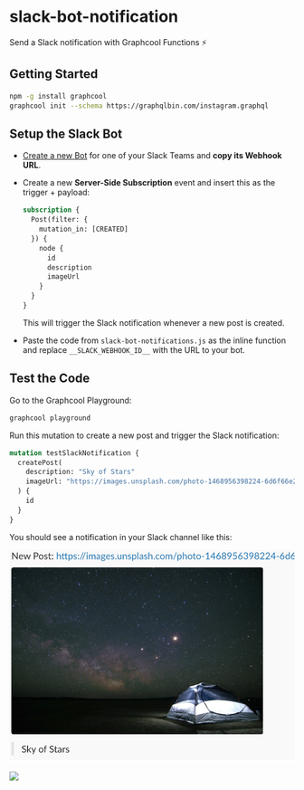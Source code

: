 # slack-bot-notification

Send a Slack notification with Graphcool Functions ⚡️

## Getting Started

```sh
npm -g install graphcool
graphcool init --schema https://graphqlbin.com/instagram.graphql
```

## Setup the Slack Bot

* [Create a new Bot](https://api.slack.com/apps) for one of your Slack Teams and **copy its Webhook URL**.

* Create a new **Server-Side Subscription** event and insert this as the trigger + payload:

  ```graphql
  subscription {
    Post(filter: {
      mutation_in: [CREATED]
    }) {
      node {
        id
        description
        imageUrl
      }
    }
  }
  ```

  This will trigger the Slack notification whenever a new post is created.

* Paste the code from `slack-bot-notifications.js` as the inline function and replace `__SLACK_WEBHOOK_ID__` with the URL to your bot.

## Test the Code

Go to the Graphcool Playground:

```sh
graphcool playground
```

Run this mutation to create a new post and trigger the Slack notification:

```graphql
mutation testSlackNotification {
  createPost(
    description: "Sky of Stars"
    imageUrl: "https://images.unsplash.com/photo-1468956398224-6d6f66e22c35?dpr=2&auto=compress,format&fit=crop&w=991&h=656&q=80&cs=tinysrgb&crop=&bg="
  ) {
    id
  }
}
```

You should see a notification in your Slack channel like this:

![](./screenshot.png)

![](http://i.imgur.com/5RHR6Ku.png)
